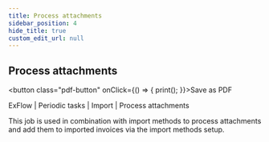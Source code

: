 ```yaml
---
title: Process attachments
sidebar_position: 4
hide_title: true
custom_edit_url: null
---
```

## Process attachments 
<button class="pdf-button" onClick={() => { print(); }}>Save as PDF</button>

ExFlow \| Periodic tasks \| Import \| Process attachments

This job is used in combination with import methods to process attachments and add them to imported invoices via the import methods setup.